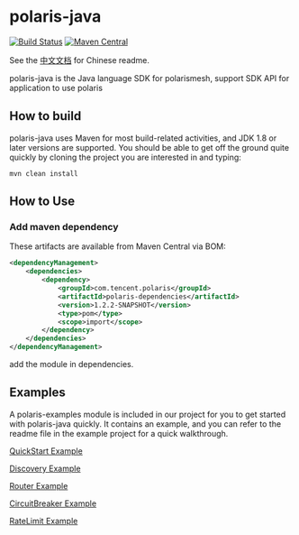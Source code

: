 polaris-java
========================================
[![Build Status](https://github.com/polarismesh/polaris-java/actions/workflows/testing.yml/badge.svg)](https://github.com/PolarisMesh/polaris-java/actions/workflows/testing.yml)
[![Maven Central](https://img.shields.io/maven-central/v/com.tencent.polaris/polaris-dependencies?label=Maven%20Central)](https://search.maven.org/search?q=g:com.tencent.polaris%20AND%20a:polaris-dependencies)

See the [中文文档](https://github.com/polarismesh/polaris-java/blob/master/README-zh.md) for Chinese readme.

polaris-java is the Java language SDK for polarismesh, support SDK API for application to use polaris

## How to build

polaris-java uses Maven for most build-related activities, and JDK 1.8 or later versions are supported.
You should be able to get off the ground quite quickly by cloning the project you are interested in and typing:
 ```
 mvn clean install
 ```
 
 ## How to Use
 
 ### Add maven dependency
 
 These artifacts are available from Maven Central via BOM:
 ```xml
 <dependencyManagement>        
     <dependencies>
         <dependency>
             <groupId>com.tencent.polaris</groupId>
             <artifactId>polaris-dependencies</artifactId>
             <version>1.2.2-SNAPSHOT</version>
             <type>pom</type>
             <scope>import</scope>
         </dependency>
     </dependencies>
 </dependencyManagement>
 ```
 add the module in dependencies.
 
 ## Examples
 
 A polaris-examples module is included in our project for you to get started with polaris-java quickly. It contains an example, and you can refer to the readme file in the example project for a quick walkthrough.
 
 [QuickStart Example](https://github.com/polarismesh/polaris-java/tree/main/polaris-examples/quickstart-example)
 
 [Discovery Example](https://github.com/polarismesh/polaris-java/tree/main/polaris-examples/discovery-example)
 
 [Router Example](https://github.com/polarismesh/polaris-java/tree/main/polaris-examples/router-example)
 
 [CircuitBreaker Example](https://github.com/polarismesh/polaris-java/tree/main/polaris-examples/circuitbreaker-example)
 
 [RateLimit Example](https://github.com/polarismesh/polaris-java/tree/main/polaris-examples/ratelimit-example)
 
